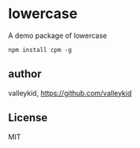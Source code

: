 lowercase
========================

A demo package of lowercase

```{bash}
npm install cpm -g
```

## author

valleykid, https://github.com/valleykid

## License

MIT
